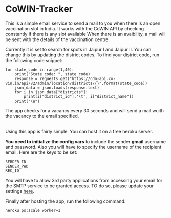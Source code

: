 # CoWIN-Tracker

This is a simple email service to send a mail to you when there is an open vaccination slot in India. It works with the CoWIN API by checking constantly if there is any slot available
When there is an avaibility, a mail will be sent with the details of the vaccination centre.

Currently it is set to search for spots in Jaipur I and Jaipur II. You can change this by updating the district codes. To find your district code, run the following code snippet:
```
for state_code in range(1,40):
    print("State code: ", state_code)
    response = requests.get("https://cdn-api.co-vin.in/api/v2/admin/location/districts/{}".format(state_code))
    json_data = json.loads(response.text)
    for i in json_data["districts"]:
        print(i["district_id"],'\t', i["district_name"])
    print("\n")
```

The app checks for a vacancy every 30 seconds and will send a mail wuith the vacancy to the email specified.

<br>
Using this app is fairly simple. You can host it on a free heroku server.

**You need to initialize the config vars** to include the sender **__gmail__** username and password. Also you will have to specify the username of the recipient email. Here are the keys to be set:
```
SEBDER_ID
SENDER_PWD
REC_ID
```

You will have to allow 3rd party applications from accessing your email for the SMTP service to be granted access. TO do so, please update your settings [here]( https://www.google.com/settings/security/lesssecureapps).

Finally after hosting the app, run the following command:

`heroku ps:scale worker=1`
